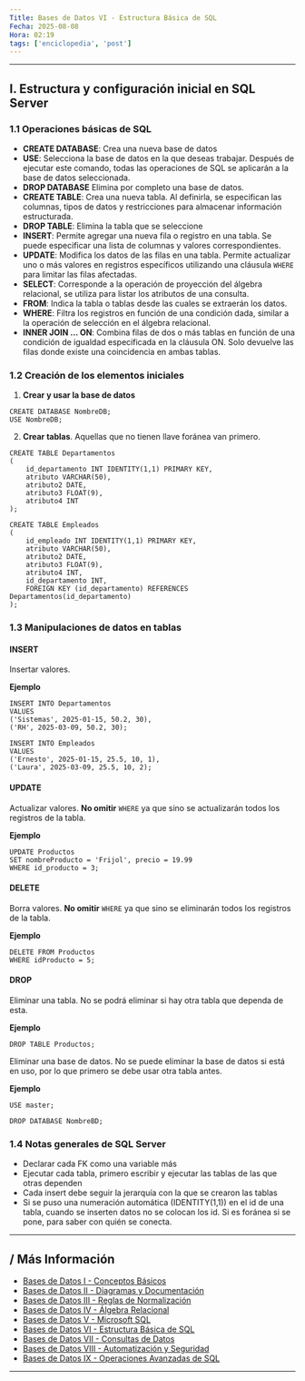 ```yaml
---
Title: Bases de Datos VI - Estructura Básica de SQL
Fecha: 2025-08-08
Hora: 02:19
tags: ['enciclopedia', 'post']
---
```


---

## I. Estructura y configuración inicial en SQL Server

### 1.1 Operaciones básicas de SQL

- **CREATE DATABASE**: Crea una nueva base de datos
- **USE**: Selecciona la base de datos en la que deseas trabajar. Después de ejecutar este comando, todas las operaciones de SQL se aplicarán a la base de datos seleccionada.
- **DROP DATABASE** Elimina por completo una base de datos.
- **CREATE TABLE**: Crea una nueva tabla. Al definirla, se especifican las columnas, tipos de datos y restricciones para almacenar información estructurada.
- **DROP TABLE**: Elimina la tabla que se seleccione
- **INSERT**: Permite agregar una nueva fila o registro en una tabla. Se puede especificar una lista de columnas y valores correspondientes.
- **UPDATE**: Modifica los datos de las filas en una tabla. Permite actualizar uno o más valores en registros específicos utilizando una cláusula `WHERE` para limitar las filas afectadas.
- **SELECT**: Corresponde a la operación de proyección del álgebra relacional, se utiliza para listar los atributos de una consulta.
- **FROM**: Indica la tabla o tablas desde las cuales se extraerán los datos.
- **WHERE**: Filtra los registros en función de una condición dada, similar a la operación de selección en el álgebra relacional.
- **INNER JOIN ... ON**: Combina filas de dos o más tablas en función de una condición de igualdad especificada en la cláusula ON. Solo devuelve las filas donde existe una coincidencia en ambas tablas.

### 1.2 Creación de los elementos iniciales

1. **Crear y usar la base de datos**

```
CREATE DATABASE NombreDB;
USE NombreDB;
```

2. **Crear tablas**. Aquellas que no tienen llave foránea van primero.

```
CREATE TABLE Departamentos
(
	id_departamento INT IDENTITY(1,1) PRIMARY KEY,
	atributo VARCHAR(50),
	atributo2 DATE,
	atributo3 FLOAT(9),
	atributo4 INT
);

CREATE TABLE Empleados
(
	id_empleado INT IDENTITY(1,1) PRIMARY KEY,
	atributo VARCHAR(50),
	atributo2 DATE,
	atributo3 FLOAT(9),
	atributo4 INT,
	id_departamento INT,
	FOREIGN KEY (id_departamento) REFERENCES Departamentos(id_departamento)
);
```

### 1.3  Manipulaciones de datos en tablas

#### INSERT

Insertar valores.

**Ejemplo**

```
INSERT INTO Departamentos
VALUES
('Sistemas', 2025-01-15, 50.2, 30),
('RH', 2025-03-09, 50.2, 30);

INSERT INTO Empleados
VALUES
('Ernesto', 2025-01-15, 25.5, 10, 1),
('Laura', 2025-03-09, 25.5, 10, 2);
```

#### UPDATE

Actualizar valores. **No omitir** `WHERE` ya que sino se actualizarán todos los registros de la tabla.

**Ejemplo**

```
UPDATE Productos  
SET nombreProducto = 'Frijol', precio = 19.99
WHERE id_producto = 3;
```

#### DELETE

Borra valores. **No omitir** `WHERE` ya que sino se eliminarán todos los registros de la tabla.

**Ejemplo**

```
DELETE FROM Productos  
WHERE idProducto = 5;
```

#### DROP

Eliminar una tabla. No se podrá eliminar si hay otra tabla que dependa de esta.

**Ejemplo**

```
DROP TABLE Productos;
```

Eliminar una base de datos. No se puede eliminar la base de datos si está en uso, por lo que primero se debe usar otra tabla antes.

**Ejemplo**

```
USE master;

DROP DATABASE NombreBD;
```

### 1.4 Notas generales de SQL Server

- Declarar cada FK como una variable más
- Ejecutar cada tabla, primero escribir y ejecutar las tablas de las que otras dependen
- Cada insert debe seguir la jerarquía con la que se crearon las tablas
- Si se puso una numeración automática (IDENTITY(1,1)) en el id de una tabla, cuando se inserten datos no se colocan los id. Si es foránea si se pone, para saber con quién se conecta.

---

## / Más Información

- [Bases de Datos I - Conceptos Básicos](/apuntes/bases-de-datos-i---conceptos-básicos/)
- [Bases de Datos II - Diagramas y Documentación](/apuntes/bases-de-datos-ii---diagramas-y-documentación/)
- [Bases de Datos III - Reglas de Normalización](/apuntes/bases-de-datos-iii---reglas-de-normalización/)
- [Bases de Datos IV - Álgebra Relacional](/apuntes/bases-de-datos-iv---álgebra-relacional/)
- [Bases de Datos V - Microsoft SQL](/apuntes/bases-de-datos-v---microsoft-sql/)
- [Bases de Datos VI - Estructura Básica de SQL](/apuntes/bases-de-datos-vi---estructura-básica-de-sql/)
- [Bases de Datos VII - Consultas de Datos](/apuntes/bases-de-datos-vii---consultas-de-datos/)
- [Bases de Datos VIII - Automatización y Seguridad](/apuntes/bases-de-datos-viii---automatización-y-seguridad/)
- [Bases de Datos IX - Operaciones Avanzadas de SQL](/apuntes/bases-de-datos-ix---operaciones-avanzadas-de-sql/)

---